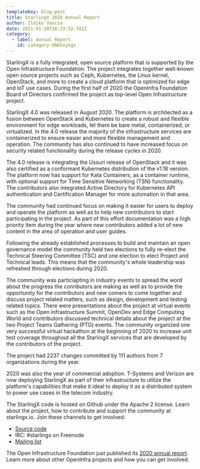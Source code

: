 ```yaml
---
templateKey: blog-post
title: StarlingX 2020 Annual Report
author: Ildiko Vancsa    
date: 2021-01-28T16:23:52.741Z
category: 
  - label: Annual Report
    id: category-ONbhvyhgs
---
```

StarlingX is a fully integrated, open source platform that is supported by the Open Infrastructure Foundation. The project integrates together well-known open source projects such as Ceph, Kubernetes, the Linux kernel, OpenStack, and more to create a cloud platform that is optimized for edge and IoT use cases. During the first half of 2020 the OpenInfra Foundation Board of Directors confirmed the project as top-level Open Infrastructure project.

StarlingX 4.0 was released in August 2020. The platform is architected as a fusion between OpenStack and Kubernetes to create a robust and flexible environment for edge workloads, let them be bare metal, containerized, or virtualized. In the 4.0 release the majority of the infrastructure services are containerized to ensure easier and more flexible management and operation. The community has also continued to have increased focus on security related functionality during the release cycles in 2020.

The 4.0 release is integrating the Ussuri release of OpenStack and it was also certified as a conformant Kubernetes distribution of the v1.18 version. The platform now has support for Kata Containers, as a container runtime, with optional support for Time Sensitive Networking (TSN) functionality. The contributors also integrated Active Directory for Kubernetes API authentication and Certification Manager for more automation in that area.

The community had continued focus on making it easier for users to deploy and operate the platform as well as to help new contributors to start participating in the project. As part of this effort documentation was a high priority item during the year where new contributors added a lot of new content in the area of operation and user guides.

Following the already established processes to build and maintain an open governance model the community held two elections to fully re-elect the Technical Steering Committee (TSC) and one election to elect Project and Technical leads. This means that the community's whole leadership was refreshed through elections during 2020.

The community was particiapting in industry events to spread the word about the progress the conributors are making as well as to provide the opportunity for the contributors and new comers to come together and discuss project related matters, such as design, development and testing related topics. There were presentations about the project at virtual events such as the Open Infrastructure Summit, OpenDev and Edge Computing World and contributors discussed technical details about the project at the two Project Teams Gathering (PTG) events. The community organized one very successful virtual hackathon at the beginning of 2020 to increase unit test coverage throughout all the StarlingX services that are developed by the contributors of the project.

The project had 2237 changes committed by 111 authors from 7 organizations during the year.

2020 was also the year of commercial adoption. T-Systems and Verizon are now deploying StarlingX as part of their infrastructure to utilize the platform's capabilities that make it ideal to deploy it as a distributed system to power use cases in the telecom industry.

The StarlingX code is hosted on Github under the Apache 2 license. Learn about the project, how to contribute and support the community at starlingx.io. Join these channels to get involved:

* [Source code](opendev.org/starlingx)
* IRC: #starlingx on Freenode
* [Mailing list](https://lists.starlingx.io/)

The Open Infrastructure Foundation just published its [2020 annual report](https://www.openstack.org/annual-reports/2020-openinfra-foundation-annual-report/). Learn more about other OpenInfra projects and how you can get involved.
